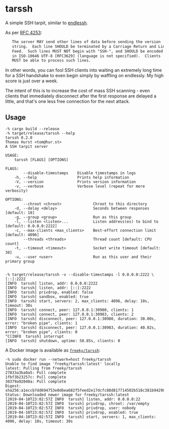 # tarssh

A simple SSH tarpit, similar to [endlessh](https://nullprogram.com/blog/2019/03/22/).

As per [RFC 4253](https://tools.ietf.org/html/rfc4253#page-4):

```txt
   The server MAY send other lines of data before sending the version
   string.  Each line SHOULD be terminated by a Carriage Return and Line
   Feed.  Such lines MUST NOT begin with "SSH-", and SHOULD be encoded
   in ISO-10646 UTF-8 [RFC3629] (language is not specified).  Clients
   MUST be able to process such lines.
```

In other words, you can fool SSH clients into waiting an extremely long time for
a SSH handshake to even begin simply by waffling on endlessly.  My high score is
just over a week.

The intent of this is to increase the cost of mass SSH scanning - even clients
that immediately disconnect after the first response are delayed a little, and
that's one less free connection for the next attack.

## Usage

```console
-% cargo build --release
-% target/release/tarssh --help
tarssh 0.2.0
Thomas Hurst <tom@hur.st>
A SSH tarpit server

USAGE:
    tarssh [FLAGS] [OPTIONS]

FLAGS:
        --disable-timestamps    Disable timestamps in logs
    -h, --help                  Prints help information
    -V, --version               Prints version information
    -v, --verbose               Verbose level (repeat for more verbosity)

OPTIONS:
        --chroot <chroot>              Chroot to this directory
    -d, --delay <delay>                Seconds between responses [default: 10]
    -g, --group <group>                Run as this group
    -l, --listen <listen>...           Listen address(es) to bind to [default: 0.0.0.0:2222]
    -c, --max-clients <max_clients>    Best-effort connection limit [default: 4096]
        --threads <threads>            Thread count [default: CPU count]
    -t, --timeout <timeout>            Socket write timeout [default: 30]
    -u, --user <user>                  Run as this user and their primary group


-% target/release/tarssh -v --disable-timestamps -l 0.0.0.0:2222 \[::]:2222
[INFO  tarssh] listen, addr: 0.0.0.0:2222
[INFO  tarssh] listen, addr: [::]:2222
[INFO  tarssh] privdrop, enabled: false
[INFO  tarssh] sandbox, enabled: true
[INFO  tarssh] start, servers: 2, max_clients: 4096, delay: 10s, timeout: 30s
[INFO  tarssh] connect, peer: 127.0.0.1:30980, clients: 1
[INFO  tarssh] connect, peer: 127.0.0.1:30983, clients: 2
[INFO  tarssh] disconnect, peer: 127.0.0.1:30980, duration: 30.00s, error: "broken pipe", clients: 1
[INFO  tarssh] disconnect, peer: 127.0.0.1:30983, duration: 40.02s, error: "broken pipe", clients: 0
^C[INFO  tarssh] interrupt
[INFO  tarssh] shutdown, uptime: 50.85s, clients: 0
```

A Docker image is available as [`freeky/tarssh`][docker-image]:

```console
-% sudo docker run --network=host freeky/tarssh
Unable to find image 'freeky/tarssh:latest' locally
latest: Pulling from freeky/tarssh
27833a3ba0a5: Pull complete 
1fbf3b23257c: Pull complete 
30379a92040a: Pull complete 
Digest: sha256:a1eccb7dd694753e0d6ea682f5feed2e17dcfc88d817714502b518c381b94298
Status: Downloaded newer image for freeky/tarssh:latest
[2019-04-10T23:02:57Z INFO  tarssh] listen, addr: 0.0.0.0:22
[2019-04-10T23:02:57Z INFO  tarssh] privdrop, chroot: /var/empty
[2019-04-10T23:02:57Z INFO  tarssh] privdrop, user: nobody
[2019-04-10T23:02:57Z INFO  tarssh] privdrop, enabled: true
[2019-04-10T23:02:57Z INFO  tarssh] start, servers: 1, max_clients: 4096, delay: 10s, timeout: 30s
```

[Tokio]: https://tokio.rs
[rusty-sandbox]: https://github.com/myfreeweb/rusty-sandbox
[privdrop]: https://crates.io/crates/privdrop
[docker-image]: https://hub.docker.com/r/freeky/tarssh
